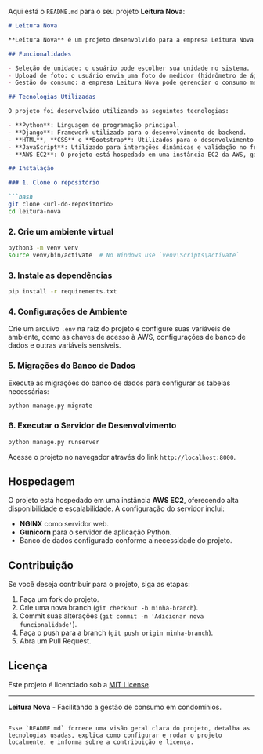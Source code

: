 Aqui está o `README.md` para o seu projeto **Leitura Nova**:

```md
# Leitura Nova

**Leitura Nova** é um projeto desenvolvido para a empresa Leitura Nova com o objetivo de gerenciar as leituras de hidrômetros de água ou medidores de gás localizados dentro dos apartamentos. O sistema permite que os usuários, ao acessarem o link do projeto disponível online, selecionem sua unidade e enviem uma foto do seu medidor. Isso facilita o controle do consumo mensal dos condomínios pela empresa Leitura Nova, que pode monitorar o consumo de forma eficiente.

## Funcionalidades

- Seleção de unidade: o usuário pode escolher sua unidade no sistema.
- Upload de foto: o usuário envia uma foto do medidor (hidrômetro de água ou medidor de gás).
- Gestão do consumo: a empresa Leitura Nova pode gerenciar o consumo mensal dos condomínios de forma centralizada.

## Tecnologias Utilizadas

O projeto foi desenvolvido utilizando as seguintes tecnologias:

- **Python**: Linguagem de programação principal.
- **Django**: Framework utilizado para o desenvolvimento do backend.
- **HTML**, **CSS** e **Bootstrap**: Utilizados para o desenvolvimento do frontend responsivo e interativo.
- **JavaScript**: Utilizado para interações dinâmicas e validação no frontend.
- **AWS EC2**: O projeto está hospedado em uma instância EC2 da AWS, garantindo disponibilidade e escalabilidade.

## Instalação

### 1. Clone o repositório

```bash
git clone <url-do-repositorio>
cd leitura-nova
```

### 2. Crie um ambiente virtual

```bash
python3 -m venv venv
source venv/bin/activate  # No Windows use `venv\Scripts\activate`
```

### 3. Instale as dependências

```bash
pip install -r requirements.txt
```

### 4. Configurações de Ambiente

Crie um arquivo `.env` na raiz do projeto e configure suas variáveis de ambiente, como as chaves de acesso à AWS, configurações de banco de dados e outras variáveis sensíveis.

### 5. Migrações do Banco de Dados

Execute as migrações do banco de dados para configurar as tabelas necessárias:

```bash
python manage.py migrate
```

### 6. Executar o Servidor de Desenvolvimento

```bash
python manage.py runserver
```

Acesse o projeto no navegador através do link `http://localhost:8000`.

## Hospedagem

O projeto está hospedado em uma instância **AWS EC2**, oferecendo alta disponibilidade e escalabilidade. A configuração do servidor inclui:

- **NGINX** como servidor web.
- **Gunicorn** para o servidor de aplicação Python.
- Banco de dados configurado conforme a necessidade do projeto.

## Contribuição

Se você deseja contribuir para o projeto, siga as etapas:

1. Faça um fork do projeto.
2. Crie uma nova branch (`git checkout -b minha-branch`).
3. Commit suas alterações (`git commit -m 'Adicionar nova funcionalidade'`).
4. Faça o push para a branch (`git push origin minha-branch`).
5. Abra um Pull Request.

## Licença

Este projeto é licenciado sob a [MIT License](LICENSE).

---

**Leitura Nova** - Facilitando a gestão de consumo em condomínios.
```

Esse `README.md` fornece uma visão geral clara do projeto, detalha as tecnologias usadas, explica como configurar e rodar o projeto localmente, e informa sobre a contribuição e licença.
